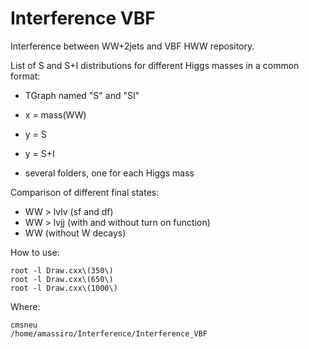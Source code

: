 Interference VBF
================

Interference between WW+2jets and VBF HWW repository.

List of S and S+I distributions for different Higgs masses in a common format:
   * TGraph named "S" and "SI"
   * x = mass(WW)
   * y = S
   * y = S+I

   * several folders, one for each Higgs mass

Comparison of different final states:

   * WW > lvlv (sf and df)
   * WW > lvjj (with and without turn on function)
   * WW (without W decays)


How to use:

    root -l Draw.cxx\(350\)
    root -l Draw.cxx\(650\)
    root -l Draw.cxx\(1000\)



Where:

    cmsneu
    /home/amassiro/Interference/Interference_VBF


